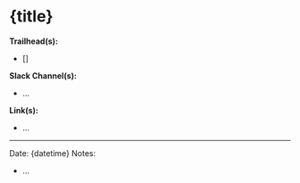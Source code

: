 # {title}

**Trailhead(s):**

* []

**Slack Channel(s):**

* ...

**Link(s):**

* ...

- - -

Date: {datetime}
Notes:
* ...